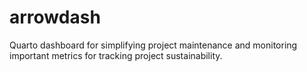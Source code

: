 # arrowdash
Quarto dashboard for simplifying project maintenance and monitoring important metrics for tracking project sustainability.

